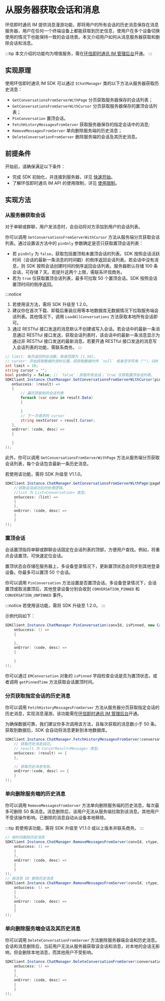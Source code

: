 # 从服务器获取会话和消息

<Toc />

环信即时通讯 IM 提供消息漫游功能，即将用户的所有会话的历史消息保存在消息服务器，用户在任何一个终端设备上都能获取到历史信息，使用户在多个设备切换使用的情况下也能保持一致的会话场景。本文介绍用户如何从消息服务器获取和删除会话和消息。

:::tip
本文介绍的功能均为增值服务，需在[环信即时通讯 IM 管理后台](https://console.easemob.com/user/login)开通。
:::

## 实现原理

使用环信即时通讯 IM SDK 可以通过 `IChatManager` 类的以下方法从服务器获取历史消息：

- `GetConversationsFromServerWithPage` 分页获取服务器保存的会话列表；
- `GetConversationsFromServerWithCursor` 分页获取服务器保存的置顶会话列表；
- `PinConversation` 置顶会话。
- `FetchHistoryMessagesFromServer` 获取服务器保存的指定会话中的消息;
- `RemoveMessagesFromServer` 单向删除服务端的历史消息；
- `DeleteConversationFromServer` 删除服务端的会话及其历史消息。

## 前提条件

开始前，请确保满足以下条件：

- 完成 SDK 初始化，并连接到服务器，详见 [快速开始](quickstart.html)。
- 了解环信即时通讯 IM API 的使用限制，详见 [使用限制](/product/limitation.html)。

## 实现方法

### 从服务器获取会话

对于单聊或群聊，用户发消息时，会自动将对方添加到用户的会话列表。

你可以调用 `GetConversationsFromServerWithCursor` 方法从服务端分页获取会话列表。通过设置该方法中的 `pinOnly` 参数确定是否只获取置顶会话列表：

- 若 `pinOnly` 为 `false`，获取包括置顶和未置顶会话的列表。SDK 按照会话活跃时间（会话的最新一条消息的时间戳）的倒序返回会话列表。若会话中没有消息，则 SDK 按照会话创建时间的倒序返回会话列表。服务器默认存储 100 条会话，可存储 7 天。若提升这两个上限，需联系环信商务。
- 若为 `true` 仅获取置顶会话列表，最多可拉取 50 个置顶会话。SDK 按照会话置顶时间的倒序返回。

:::notice
1. 若使用该方法，需将 SDK 升级至 1.2.0。
2. 建议你在首次下载、卸载后重装应用等本地数据库无数据情况下拉取服务端会话列表。其他情况下，调用 `LoadAllConversations` 方法获取本地所有会话即可。
3. 通过 RESTful 接口发送的消息默认不创建或写入会话。若会话中的最新一条消息通过 RESTful 接口发送，获取会话列表时，该会话中的最新一条消息显示为通过非 RESTful 接口发送的最新消息。若要开通 RESTful 接口发送的消息写入会话列表的功能，需联系商务。
:::

```csharp
// limit: 每页返回的会话数。取值范围为 [1,50]。
// cursor: 开始获取数据的游标位置。若获取数据时传 `null` 或者空字符串（""），SDK 从最新活跃的会话开始查询。
int limit = 10;
string cursor = "";
bool pinOnly = false; // `false`：获取所有会话；`true`仅获取置顶会话列表。
SDKClient.Instance.ChatManager.GetConversationsFromServerWithCursor(pinOnly, cursor, limit, new ValueCallBack<CursorResult<Conversation>>(
   onSuccess: (result) =>
   {
       // 遍历获取到的会话列表
       foreach (var conv in result.Data)
       {

       }
       // 下一次请求的 cursor
       string nextCursor = result.Cursor;
   },
   onError: (code, desc) =>
   {

   }
));

```

此外，你可以调用 `GetConversationsFromServerWithPage` 方法从服务端分页获取会话列表，每个会话包含最新一条历史消息。

若使用该功能，需将 SDK 升级至 V1.1.0。

```csharp
SDKClient.Instance.ChatManager.GetConversationsFromServerWithPage(pageNum, pageSize, new ValueCallBack<List<Conversation>>(
    //获取会话成功后的处理逻辑。
    //list 为 List<Conversation> 类型。
    onSuccess: (list) =>
    {
    },
    onError: (code, desc) =>
    {
    }
));
```

### 置顶会话

会话置顶指将单聊或群聊会话固定在会话列表的顶部，方便用户查找。例如，将重点会话置顶，可快速定位会话。

置顶状态会存储在服务器上，多设备登录情况下，更新置顶状态会同步到其他登录设备。你最多可以置顶 50 个会话。

你可以调用 `PinConversation` 方法设置是否置顶会话。多设备登录情况下，会话置顶或取消置顶后，其他登录设备分别会收到 `CONVERSATION_PINNED` 和 `CONVERSATION_UNPINNED` 事件。

:::notice
若使用该功能，需将 SDK 升级至 1.2.0。
:::

示例代码如下：

```csharp
SDKClient.Instance.ChatManager.PinConversation(convId, isPinned, new CallBack(
    onSuccess: () =>
    {

    },
    onError: (code, desc) =>
    {

    }
));
```

你可以通过 `EMConversation` 对象的 `isPinned` 字段检查会话是否为置顶状态，或者调用 `getPinnedTime` 方法获取会话置顶时间。


### 分页获取指定会话的历史消息

你可以调用 `FetchHistoryMessagesFromServer` 方法从服务器分页获取指定会话的历史消息，实现消息漫游。该功能需在[环信即时通讯 IM 管理后台](https://console.easemob.com/user/login)开通。

为确保数据可靠，我们建议你多次调用该方法，且每次获取的消息数小于 50 条。获取到数据后，SDK 会自动将消息更新到本地数据库。

```csharp
SDKClient.Instance.ChatManager.FetchHistoryMessagesFromServer(conversationId, type, startId, pageSize, new ValueCallBack<CursorResult<Message>>(
    // 获取历史消息成功。
    // result 为 CursorResult<Message> 类型。
    onSuccess: (result) => {
    },

    // 获取历史消息失败。
    onError:(code, desc) => {
    }
));
```

### 单向删除服务端的历史消息

你可以调用 `RemoveMessagesFromServer` 方法单向删除服务端的历史消息，每次最多可删除 50 条消息。消息删除后，该用户无法从服务端拉取到该消息。其他用户不受该操作影响。已删除的消息自动从设备本地移除。

:::tip
若使用该功能，需将 SDK 升级至 V1.1.0 或以上版本并联系商务。
:::

```csharp
// 按时间删除历史消息
SDKClient.Instance.ChatManager.RemoveMessagesFromServer(convId, ctype, time, new CallBack(
    onSuccess: () =>
    {
    },
    onError: (code, desc) =>
    {
    }
));
// 按消息 ID 删除历史消息
SDKClient.Instance.ChatManager.RemoveMessagesFromServer(convId, ctype, msgList, new CallBack(
    onSuccess: () =>
    {
    },
    onError: (code, desc) =>
    {
    }
));
```

### 单向删除服务端会话及其历史消息

你可以调用 `DeleteConversationFromServer` 方法删除服务器端会话和历史消息。会话和消息删除后，当前用户无法从服务器获取该会话和消息，对本地的会话无影响，但会删除本地消息，而其他用户不受影响。

```csharp
SDKClient.Instance.ChatManager.DeleteConversationFromServer(conversationId, conversationType, isDeleteServerMessages, new CallBack(
    onSuccess: () =>
    {
    },
    onError: (code, desc) =>
    {
    }
));
```